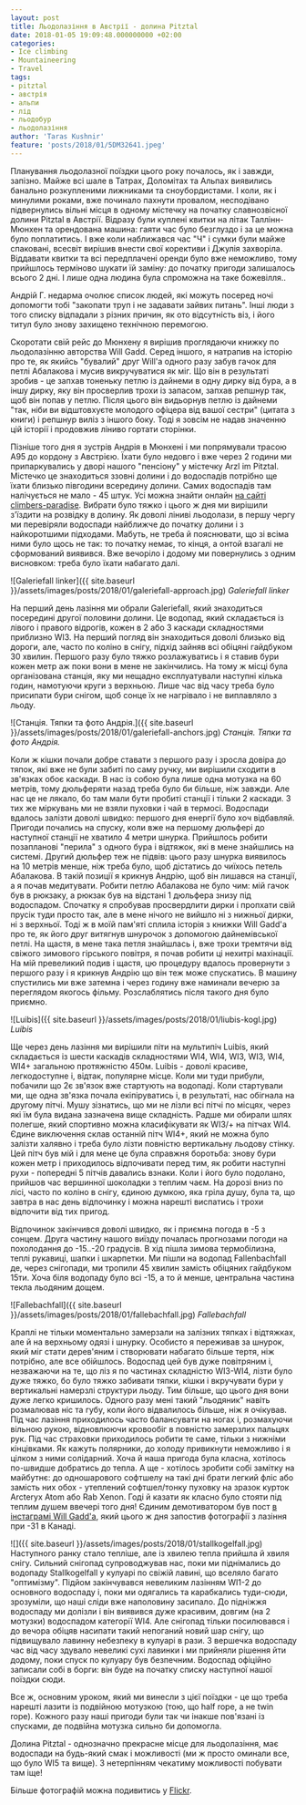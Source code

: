 ```yaml
---
layout: post
title: Льодолазіння в Австрії - долина Pitztal
date: 2018-01-05 19:09:48.000000000 +02:00
categories:
- Ice climbing
- Mountaineering
- Travel
tags:
- pitztal
- австрія
- альпи
- лід
- льодобур
- льодолазіння
author: 'Taras Kushnir'
feature: 'posts/2018/01/5DM32641.jpeg'
---
```


Планування льодолазної поїздки цього року почалось, як і завжди, запізно. Майже всі шале в Татрах, Доломітах та Альпах виявились банально розкупленими лижниками та сноубордистами. І коли, як і минулими роками, вже починало пахнути провалом, несподівано підвернулись вільні місця в одному містечку на початку славнозвісної долини Pitztal в Австрії. Відразу були куплені квитки на літак Таллінн-Мюнхен та орендована машина: гаяти час було безглуздо і за це можна було поплатитись. І вже коли наближався час "Ч" і сумки були майже спаковані, всесвіт вирішив внести свої корективи і Джулія захворіла. Віддавати квитки та всі передплачені оренди було вже неможливо, тому прийшлось терміново шукати їй заміну: до початку пригоди залишалось всього 2 дні. І лише одна людина була спроможна на таке божевілля..

<!--more-->

Андрій Г. недарма очолює список людей, які можуть посеред ночі допомогти тобі "закопати труп і не задавати зайвих питань". Інші люди з того списку відпадали з різних причин, як ото відсутність віз, і його титул було знову захищено технічною перемогою.

Скоротати свій рейс до Мюнхену я вирішив проглядаючи книжку по льодолазінню авторства Will Gadd. Серед іншого, я натрапив на історію про те, як якийсь "бувалий" друг Will'а одного разу забув гачок для петлі Абалакова і мусив викручуватися як міг. Що він в результаті зробив - це запхав тоненьку петлю із дайнеми в одну дирку від бура, а в іншу дирку, яку він просверлив трохи із запасом, запхав репшнур так, щоб він попав у петлю. Після цього він видьорнув петлю із дайнеми "так, ніби ви відштовхуєте молодого офіцера від вашої сестри" (цитата з книги) і репшнур виліз з іншого боку. Тоді я зовсім не надав значенню цій історії і продовжив ліниво гортати сторінки.

Пізніше того дня я зустрів Андрія в Мюнхені і ми попрямували трасою A95 до кордону з Австрією. Їхати було недовго і вже через 2 години ми припаркувались у дворі нашого "пенсіону" у містечку Arzl im Pitztal. Містечко це знаходиться ззовні долини і до водоспадів потрібно ще їхати близько півгодини всередину долини. Самих водоспадів там налічується не мало - 45 штук. Усі можна знайти онлайн [на сайті climbers-paradise](https://www.climbers-paradise.com/eisklettern-pitztal/). Вибрати було тяжко і цього ж дня ми вирішили з'їздити на розвідку в долину. Як доволі ліниві льодолази, в першу чергу ми перевіряли водоспади найближче до початку долини і з найкоротшими підходами. Мабуть, не треба й пояснювати, що зі всіма ними було щось не так: то початку немає, то кінця, а онтой взагалі не сформований виявився. Вже вечоріло і додому ми повернулись з одним висновком: треба було їхати набагато далі.

![Galeriefall linker]({{ site.baseurl }}/assets/images/posts/2018/01/galeriefall-approach.jpg)
*Galeriefall linker*

На перший день лазіння ми обрали Galeriefall, який знаходиться посередині другої половини долини. Це водопад, який складається із лівого і правого відрогів, кожен в 2 або 3 каскади складностями приблизно WI3. На перший погляд він знаходиться доволі близько від дороги, але, часто по коліно в снігу, підхід зайняв всі обіцяні гайдбуком 30 хвилин. Першого разу було тяжко розлажуватись і я ставив бури кожен метр аж поки вони в мене не закінчились. На тому ж місці була організована станція, яку ми нещадно експлуатували наступні кілька годин, намотуючи круги з верхньою. Лише час від часу треба було присипати бури снігом, щоб сонце їх не нагрівало і не виплавляло з льоду.

![Станція. Тяпки та фото Андрія.]({{ site.baseurl }}/assets/images/posts/2018/01/galeriefall-anchors.jpg)
*Станція. Тяпки та фото Андрія.*

Коли ж кішки почали добре ставати з першого разу і зросла довіра до тяпок, які вже не були забиті по саму ручку, ми вирішили сходити в зв'язках обоє каскади. В нас із собою була лише одна мотузка на 60 метрів, тому дюльферяти назад треба було би більше, ніж завжди. Але нас це не лякало, бо там мали бути пробиті станції і тільки 2 каскади. З тих же міркувань ми не взяли пуховки і чай в термосі. Водоспади вдалось залізти доволі швидко: першого дня енергії було хоч відбавляй. Пригоди почались на спуску, коли вже на першому дюльфері до наступної станції не хватило 4 метри шнурка. Прийшлось робити позапланові "перила" з одного бура і відтяжок, які в мене знайшлись на системі. Другий дюльфер теж не підвів: цього разу шнурка виявилось на 10 метрів менше, ніж треба було, щоб дістатись до чиїхось петель Абалакова. В такій позиції я крикнув Андрію, щоб він лишався на станції, а я почав медитувати. Робити петлю Абалакова не було чим: мій гачок був в рюкзаку, а рюкзак був на відстані 1 дюльфера знизу під водоспадом. Спочатку я спробував просвердлити дирки і пропхати свій прусік туди просто так, але в мене нічого не вийшло ні з нижньої дирки, ні з верхньої. Тоді ж в моїй пам'яті сплила історія з книжки Will Gadd'а про те, як його друг витягнув шнурочок з допомогою дайнемівської петлі. На щастя, в мене така петля знайшлась і, вже трохи тремтячи від свіжого зимового гірського повітря, я почав робити ці нехитрі махінації. На мій превеликий подив і щастя, цю процедуру вдалось провернути з першого разу і я крикнув Андрію що він теж може спускатись. В машину спустились ми вже затемна і через годину вже наминали вечерю за переглядом якогось фільму. Розслаблятись після такого дня було приємно.

![Luibis]({{ site.baseurl }}/assets/images/posts/2018/01/liubis-kogl.jpg)
*Luibis*

Ще через день лазіння ми вирішили піти на мультипіч Luibis, який складається із шести каскадів складностями WI4, WI4, WI3, WI3, WI4, WI4+ загальною протяжністю 450м. Luibis - доволі красиве, легкодоступне і, відтак, популярне місце. Коли ми туди прибули, побачили що 2є зв'язок вже стартують на водопаді. Коли стартували ми, ще одна зв'язка почала екіпіруватись і, в результаті, нас обігнала на другому пітчі. Мушу зізнатись, що ми не лізли всі пітчі по місцях, через які їм була видана зазначена вище складність. Радше ми обирали шлях полегше, який спортивно можна класифікувати як WI3/+ на пітчах WI4. Єдине виключення склав останній пітч WI4+, який не можна було залізти халявно і треба було лізти повністю вертикальну льодову стінку. Цей пітч був мій і для мене це була справжня боротьба: знову бури кожен метр і приходилось відпочивати перед тим, як робити наступні рухи - попередні 5 пітчів давались взнаки. Коли і його було подолано, прийшов час вершинної шоколадки з теплим чаєм. На дорозі вниз по лісі, часто по коліно в снігу, єдиною думкою, яка гріла душу, була та, що завтра в нас день відпочинку і можна нарешті виспатись і трохи відпочити від тих пригод.

Відпочинок закінчився доволі швидко, як і приємна погода в -5 з сонцем. Друга частину нашого виїзду почалась прогнозами погоди на похолодання до -15..-20 градусів. В хід пішла зимова термобілизна, теплі рукавиці, шапки і шкарпетки. Ми пішли на водопад Fallenbachfall де, через снігопади, ми тропили 45 хвилин замість обіцяних гайдбуком 15ти. Хоча біля водопаду було всі -15, а то й менше, центральна частина текла льодяним дощем.

![Fallebachfall]({{ site.baseurl }}/assets/images/posts/2018/01/fallebachfall.jpg)
*Fallebachfall*

Краплі не тільки моментально замерзали на залізних тяпках і відтяжках, але й на верхньому одязі і шнурку. Особисто я переживав за шнурок, який міг стати дерев'яним і створювати набагато більше тертя, ніж потрібно, але все обійшлось. Водоспад цей був дуже повітряним і, незважаючи на те, що ліз я по частинах складністю WI3-WI4, лізти було дуже тяжко, бо було тяжко забивати тяпки, кішки і вкручувати бури у вертикальні намерзлі структури льоду. Тим більше, що цього дня вони дуже легко кришилось. Одного разу мені такий "льодяник" навіть розмалював ніс та губу, коли його відвалилось більше, ніж я очікував. Під час лазіння приходилось часто балансувати на ногах і, розмахуючи вільною рукою, відновлюючи кровообіг в повністю замерзлих пальцях рук. Під час страховки приходилось робити те саме, тільки з нижніми кінцівками. Як кажуть полярники, до холоду привикнути неможливо і я цілком з ними солідарний. Хоча й наша пригода була класна, хотілось по-швидше добратись до тепла. А ще - хотілось зробити собі замітку на майбутнє: до одношарового софтшелу на такі дні брати легкий фліс або замість них обох - утеплений софтшел/тонку пуховку на зразок курток Arcteryx Atom або Rab Xenon. Годі й казати як класно було стояти під теплим душем ввечері того дня! Єдиним демотиватором був пост [в інстаграмі Will Gadd'а](https://www.instagram.com/p/BdWIQKuFXbY/), який цього ж дня запостив фотографії з лазіння при -31 в Канаді.

![]({{ site.baseurl }}/assets/images/posts/2018/01/stallkogelfall.jpg)
Наступного ранку стало тепліше, але із хвилею тепла прийшла й хвиля снігу. Сильний снігопад супроводжував нас, поки ми піднімались до водопаду Stallkogelfall у кулуарі по свіжій лавині, що вселяло багато "оптимізму". Підйом закінчувався невеликим лазінням WI1-2 до основного водоспаду і, поки ми одягались та карабкались туди-сюди, зрозуміли, що наші сліди вже наполовину засипало. До підніжжя водоспаду ми долізли і він виявився дуже красивим, довгим (на 2 мотузки) водоспадом категорії WI4. Але снігопад тільки посилювався і до вечора обіцяв насипати такий непоганий новий шар снігу, що підвищувало лавинну небезпеку в кулуарі в рази. З вершечка водоспаду час від часу здувало невеликі сухі лавинки і ми прийняли рішення йти додому, поки спуск по кулуару був безпечним. Водоспад офіційно записали собі в борги: він буде на початку списку наступної нашої поїздки сюди.

Все ж, основним уроком, який ми винесли з цієї поїздки - це що треба нарешті лазити із подвійною мотузкою (тою, що half rope, а не twin rope). Кожного разу наші пригоди були так чи інакше пов'язані із спусками, де подвійна мотузка сильно би допомогла.

Долина Pitztal - однозначно прекрасне місце для льодолазіння, має водоспади на будь-який смак і можливості (ми ж просто оминали все, що було WI5 та вище). З нетерпінням чекатиму можливості побувати там іще!

Більше фотографій можна подивитись у [Flickr](https://www.flickr.com/photos/ribtoks/albums/72157691898576095).
